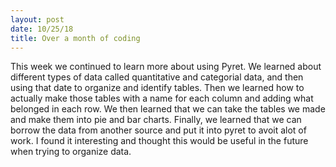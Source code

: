```yaml
---
layout: post
date: 10/25/18
title: Over a month of coding
---
```

This week we continued to learn more about using Pyret. We learned about different types of data called quantitative and categorial data, and then using that date to organize and identify tables. Then we learned how to actually make those tables with a name for each column and adding what belonged in each row. We then learned that we can take the tables we made and make them into pie and bar charts. Finally, we learned that we can borrow the data from another source and put it into pyret to avoit alot of work. I found it interesting and thought this would be useful in the future when trying to organize data.

